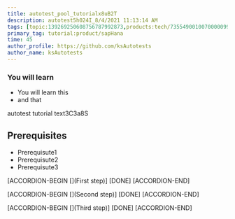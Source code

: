```yaml
---
title: autotest_pool_tutorialx8uB2T
description: autotest5h024I_8/4/2021 11:13:14 AM
tags: [topic:139269250608756787992873,products:tech/73554900100700000996,tutorial:experience/advanced]
primary_tag: tutorial:product/sapHana
time: 45
author_profile: https://github.com/ksAutotests
author_name: ksAutotests
---
```

### You will learn
- You will learn this
- and that

autotest tutorial text3C3a8S

## Prerequisites
- Prerequisute1
- Prerequisute2
- Prerequisute3

[ACCORDION-BEGIN [](First step)]
[DONE]
[ACCORDION-END]

[ACCORDION-BEGIN [](Second step)]
[DONE]
[ACCORDION-END]

[ACCORDION-BEGIN [](Third step)]
[DONE]
[ACCORDION-END]

